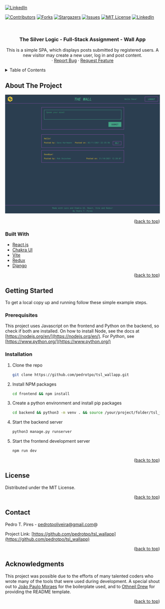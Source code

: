 <div id="top"></div>

[![LinkedIn][linkedin-shield]][linkedin-url]


[![Contributors][contributors-shield]][contributors-url]
[![Forks][forks-shield]][forks-url]
[![Stargazers][stars-shield]][stars-url]
[![Issues][issues-shield]][issues-url]
[![MIT License][license-shield]][license-url]
[![LinkedIn][linkedin-shield]][linkedin-url]

<!-- PROJECT LOGO -->
<br />
<h3 align="center">The Silver Logic - Full-Stack Assignment - Wall App</h3>

  <p align="center">
    This is a simple SPA, which displays posts submitted by registered users. A new visitor may create a new user, log in and post content.
    <br />
    ·
    <a href="https://github.com/pedrotpo/tsl_wallapp/issues">Report Bug</a>
    ·
    <a href="https://github.com/pedrotpo/tsl_wallapp/issues">Request Feature</a>
  </p>
</div>



<!-- TABLE OF CONTENTS -->
<details>
  <summary>Table of Contents</summary>
  <ol>
    <li>
      <a href="#about-the-project">About The Project</a>
      <ul>
        <li><a href="#built-with">Built With</a></li>
      </ul>
    </li>
    <li>
      <a href="#getting-started">Getting Started</a>
      <ul>
        <li><a href="#prerequisites">Prerequisites</a></li>
        <li><a href="#installation">Installation</a></li>
      </ul>
    </li>
  </ol>
</details>



<!-- ABOUT THE PROJECT -->
## About The Project

[![Product Name Screen Shot][product-screenshot]](https://github.com/pedrotpo/tsl_wallapp/)


<p align="right">(<a href="#top">back to top</a>)</p>



### Built With

* [React.js](https://reactjs.org/)
* [Chakra UI](https://chakra-ui.com/)
* [Vite](https://vitejs.dev/)
* [Redux](https://redux.js.org/)
* [Django](https://www.djangoproject.com/)


<p align="right">(<a href="#top">back to top</a>)</p>



<!-- GETTING STARTED -->
## Getting Started

To get a local copy up and running follow these simple example steps.

### Prerequisites

This project uses Javascript on the frontend and Python on the backend, so check if both are installed. On how to install Node, see the docs at [https://nodejs.org/en/](https://nodejs.org/en/). For Python, see [https://www.python.org/](https://www.python.org/)

### Installation

1. Clone the repo
   ```sh
   git clone https://github.com/pedrotpo/tsl_wallapp.git
   ```
2. Install NPM packages
   ```sh
   cd frontend && npm install
   ```
3. Create a python environment and install pip packages
   ```sh
   cd backend && python3 -m venv . && source /your/project/folder/tsl_wallapp/backend/venv/bin/activate && pip install -r requirements.txt
   ```
4. Start the backend server
   ```sh
   python3 manage.py runserver
   ```
5. Start the frontend development server
   ```sh
   npm run dev
   ```

<p align="right">(<a href="#top">back to top</a>)</p>


<!-- LICENSE -->
## License

Distributed under the MIT License.

<p align="right">(<a href="#top">back to top</a>)</p>



<!-- CONTACT -->
## Contact

Pedro T. Pires - pedrotpoliveira@gmail.com@

Project Link: [https://github.com/pedrotpo/tsl_wallapp](https://github.com/pedrotpo/tsl_wallapp)

<p align="right">(<a href="#top">back to top</a>)</p>



<!-- ACKNOWLEDGMENTS -->
## Acknowledgments

This project was possible due to the efforts of many talented coders who wrote many of the tools that were used during development. A special shout out to [João Paulo Moraes](https://github.com/joaopaulomoraes) for the boilerplate used, and to [Othneil Drew](https://github.com/othneildrew) for providing the README template.

<p align="right">(<a href="#top">back to top</a>)</p>



<!-- MARKDOWN LINKS & IMAGES -->
<!-- https://www.markdownguide.org/basic-syntax/#reference-style-links -->
[contributors-shield]: https://img.shields.io/github/contributors/pedrotpo/tsl_wallapp.svg?style=for-the-badge
[contributors-url]: https://github.com/pedrotpo/tsl_wallapp/graphs/contributors
[forks-shield]: https://img.shields.io/github/forks/pedrotpo/tsl_wallapp.svg?style=for-the-badge
[forks-url]: https://github.com/pedrotpo/tsl_wallapp/network/members
[stars-shield]: https://img.shields.io/github/stars/pedrotpo/tsl_wallapp.svg?style=for-the-badge
[stars-url]: https://github.com/pedrotpo/tsl_wallapp/stargazers
[issues-shield]: https://img.shields.io/github/issues/pedrotpo/tsl_wallapp.svg?style=for-the-badge
[issues-url]: https://github.com/pedrotpo/tsl_wallapp/issues
[license-shield]: https://img.shields.io/github/license/pedrotpo/tsl_wallapp.svg?style=for-the-badge
[license-url]: https://github.com/pedrotpo/tsl_wallapp/blob/master/LICENSE.txt
[linkedin-shield]: https://img.shields.io/badge/-LinkedIn-black.svg?style=for-the-badge&logo=linkedin&colorB=555
[linkedin-url]: https://linkedin.com/in/pedrotpires
[product-screenshot]: screenshot.png
